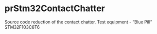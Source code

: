 # prStm32ContactChatter
Source code reduction of the contact chatter.
Test equipment - “Blue Pill” STM32F103C8T6
